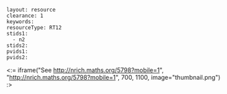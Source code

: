 ````
layout: resource
clearance: 1
keywords:
resourceType: RT12
stids1: 
  - n2
stids2:
pvids1:
pvids2:

````

<:= iframe("See http://nrich.maths.org/5798?mobile=1", "http://nrich.maths.org/5798?mobile=1", 700, 1100, image="thumbnail.png") :>



